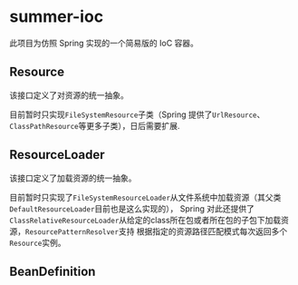 # summer-ioc

此项目为仿照 Spring 实现的一个简易版的 IoC 容器。

## Resource

该接口定义了对资源的统一抽象。

目前暂时只实现`FileSystemResource`子类（Spring 提供了`UrlResource`、`ClassPathResource`等更多子类），日后需要扩展.

## ResourceLoader

该接口定义了加载资源的统一抽象。

目前暂时只实现了`FileSystemResourceLoader`从文件系统中加载资源（其父类`DefaultResourceLoader`目前也是这么实现的），
Spring 对此还提供了`ClassRelativeResourceLoader`从给定的class所在包或者所在包的子包下加载资源，`ResourcePatternResolver`支持
根据指定的资源路径匹配模式每次返回多个`Resource`实例。

## BeanDefinition